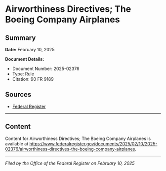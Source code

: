 # Airworthiness Directives; The Boeing Company Airplanes

## Summary

**Date:** February 10, 2025

**Document Details:**
- Document Number: 2025-02376
- Type: Rule
- Citation: 90 FR 9189

## Sources
- [Federal Register](https://www.federalregister.gov/documents/2025/02/10/2025-02376/airworthiness-directives-the-boeing-company-airplanes)

---

## Content

Content for Airworthiness Directives; The Boeing Company Airplanes is available at https://www.federalregister.gov/documents/2025/02/10/2025-02376/airworthiness-directives-the-boeing-company-airplanes.

---

*Filed by the Office of the Federal Register on February 10, 2025*
